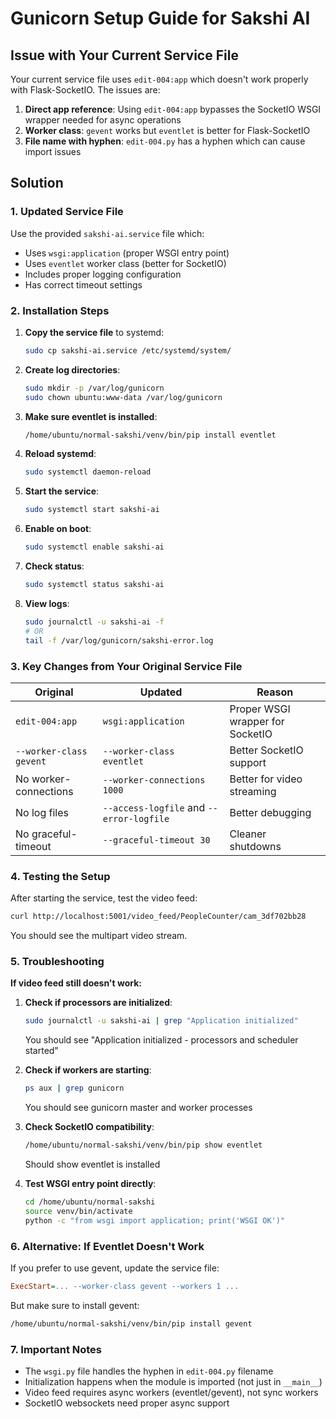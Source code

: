# Gunicorn Setup Guide for Sakshi AI

## Issue with Your Current Service File

Your current service file uses `edit-004:app` which doesn't work properly with Flask-SocketIO. The issues are:

1. **Direct app reference**: Using `edit-004:app` bypasses the SocketIO WSGI wrapper needed for async operations
2. **Worker class**: `gevent` works but `eventlet` is better for Flask-SocketIO
3. **File name with hyphen**: `edit-004.py` has a hyphen which can cause import issues

## Solution

### 1. Updated Service File

Use the provided `sakshi-ai.service` file which:
- Uses `wsgi:application` (proper WSGI entry point)
- Uses `eventlet` worker class (better for SocketIO)
- Includes proper logging configuration
- Has correct timeout settings

### 2. Installation Steps

1. **Copy the service file** to systemd:
   ```bash
   sudo cp sakshi-ai.service /etc/systemd/system/
   ```

2. **Create log directories**:
   ```bash
   sudo mkdir -p /var/log/gunicorn
   sudo chown ubuntu:www-data /var/log/gunicorn
   ```

3. **Make sure eventlet is installed**:
   ```bash
   /home/ubuntu/normal-sakshi/venv/bin/pip install eventlet
   ```

4. **Reload systemd**:
   ```bash
   sudo systemctl daemon-reload
   ```

5. **Start the service**:
   ```bash
   sudo systemctl start sakshi-ai
   ```

6. **Enable on boot**:
   ```bash
   sudo systemctl enable sakshi-ai
   ```

7. **Check status**:
   ```bash
   sudo systemctl status sakshi-ai
   ```

8. **View logs**:
   ```bash
   sudo journalctl -u sakshi-ai -f
   # OR
   tail -f /var/log/gunicorn/sakshi-error.log
   ```

### 3. Key Changes from Your Original Service File

| Original | Updated | Reason |
|----------|---------|--------|
| `edit-004:app` | `wsgi:application` | Proper WSGI wrapper for SocketIO |
| `--worker-class gevent` | `--worker-class eventlet` | Better SocketIO support |
| No worker-connections | `--worker-connections 1000` | Better for video streaming |
| No log files | `--access-logfile` and `--error-logfile` | Better debugging |
| No graceful-timeout | `--graceful-timeout 30` | Cleaner shutdowns |

### 4. Testing the Setup

After starting the service, test the video feed:
```bash
curl http://localhost:5001/video_feed/PeopleCounter/cam_3df702bb28
```

You should see the multipart video stream.

### 5. Troubleshooting

**If video feed still doesn't work:**

1. **Check if processors are initialized**:
   ```bash
   sudo journalctl -u sakshi-ai | grep "Application initialized"
   ```
   You should see "Application initialized - processors and scheduler started"

2. **Check if workers are starting**:
   ```bash
   ps aux | grep gunicorn
   ```
   You should see gunicorn master and worker processes

3. **Check SocketIO compatibility**:
   ```bash
   /home/ubuntu/normal-sakshi/venv/bin/pip show eventlet
   ```
   Should show eventlet is installed

4. **Test WSGI entry point directly**:
   ```bash
   cd /home/ubuntu/normal-sakshi
   source venv/bin/activate
   python -c "from wsgi import application; print('WSGI OK')"
   ```

### 6. Alternative: If Eventlet Doesn't Work

If you prefer to use gevent, update the service file:
```ini
ExecStart=... --worker-class gevent --workers 1 ...
```

But make sure to install gevent:
```bash
/home/ubuntu/normal-sakshi/venv/bin/pip install gevent
```

### 7. Important Notes

- The `wsgi.py` file handles the hyphen in `edit-004.py` filename
- Initialization happens when the module is imported (not just in `__main__`)
- Video feed requires async workers (eventlet/gevent), not sync workers
- SocketIO websockets need proper async support

